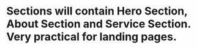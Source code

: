 <h1>

Sections will contain Hero Section, About Section and Service Section. Very practical for landing pages.
